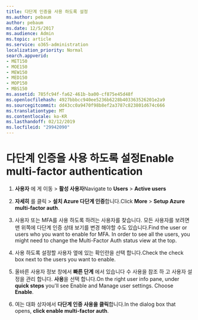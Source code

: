 ```yaml
---
title: 다단계 인증을 사용 하도록 설정
ms.author: pebaum
author: pebaum
ms.date: 12/5/2017
ms.audience: Admin
ms.topic: article
ms.service: o365-administration
localization_priority: Normal
search.appverid:
- MET150
- MOE150
- MEW150
- MED150
- MOP150
- MBS150
ms.assetid: 785fc94f-fa62-461b-ba00-cf875e45d48f
ms.openlocfilehash: 4927bbbcc940ee5236b6228b403363526201e2a9
ms.sourcegitcommit: dd43cc0a9470f98b8ef2a3787c823801d674c666
ms.translationtype: MT
ms.contentlocale: ko-KR
ms.lasthandoff: 02/12/2019
ms.locfileid: "29942090"
---
```

# <a name="enable-multi-factor-authentication"></a><span data-ttu-id="4dcb2-102">다단계 인증을 사용 하도록 설정</span><span class="sxs-lookup"><span data-stu-id="4dcb2-102">Enable multi-factor authentication</span></span>

1. <span data-ttu-id="4dcb2-103">**사용자** 에 게 이동 \> **활성 사용자**</span><span class="sxs-lookup"><span data-stu-id="4dcb2-103">Navigate to **Users** \> **Active users**</span></span>
    
2. <span data-ttu-id="4dcb2-104">**자세히** 를 클릭 \> **설치 Azure 다단계 인증**합니다.</span><span class="sxs-lookup"><span data-stu-id="4dcb2-104">Click **More** \> **Setup Azure multi-factor auth**.</span></span> 
    
3. <span data-ttu-id="4dcb2-p101">사용자 또는 MFA를 사용 하도록 하려는 사용자를 찾습니다. 모든 사용자를 보려면 맨 위쪽에 다단계 인증 상태 보기를 변경 해야할 수도 있습니다.</span><span class="sxs-lookup"><span data-stu-id="4dcb2-p101">Find the user or users who you want to enable for MFA. In order to see all the users, you might need to change the Multi-Factor Auth status view at the top.</span></span>
    
4. <span data-ttu-id="4dcb2-107">사용 하도록 설정할 사용자 옆에 있는 확인란을 선택 합니다.</span><span class="sxs-lookup"><span data-stu-id="4dcb2-107">Check the check box next to the users you want to enable.</span></span>
    
5.  <span data-ttu-id="4dcb2-p102">올바른 사용자 정보 창에서 **빠른 단계** 에서 있습니다 수 사용을 참조 하 고 사용자 설정을 관리 합니다. **사용**을 선택 합니다.</span><span class="sxs-lookup"><span data-stu-id="4dcb2-p102">On the right user info pane, under **quick steps** you'll see Enable and Manage user settings. Choose **Enable**.</span></span> 
    
6. <span data-ttu-id="4dcb2-110">여는 대화 상자에서 **다단계 인증 사용을 클릭**합니다.</span><span class="sxs-lookup"><span data-stu-id="4dcb2-110">In the dialog box that opens, **click enable multi-factor auth**.</span></span> 
    

